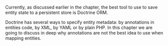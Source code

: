 Currently, as discussed earlier in the chapter, the best tool to use to save entity state to a persistent store is Doctrine ORM.

Doctrine has several ways to specify entity metadata: by annotations in entities code, by XML, by YAML or by plain PHP. In this chapter we are going to discuss in deep why annotations are not the best idea to use when mapping entities.

